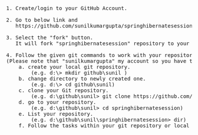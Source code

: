 <pre>
1. Create/login to your GitHub Account.

2. Go to below link and 
   https://github.com/sunilkumargupta/springhibernatesession

3. Select the "fork" button.
   It will fork "springhibernatesession" repository to your account.

4. Follow the given git commands to work with your repository 
(Please note that "sunilkumargupta" my account so you have to replace it with your own in below commands).
	a. create your local git repository. 
		(e.g. d:\> mkdir github\sunil )   
	b. change directory to newly created one.
		(e.g. d:\> cd github\sunil)
	c. clone your Git repository.
		(e.g. d:\github\sunil> git clone https://github.com/sunilkumargupta/springhibernatesession)
	d. go to your repository.	
		(e.g. d:\github\sunil> cd springhibernatesession)
	e. List your repository.
		(e.g. d:\github\sunil\springhibernatesession> dir)
	f. Follow the tasks within your git repository or local repository.
</pre>
